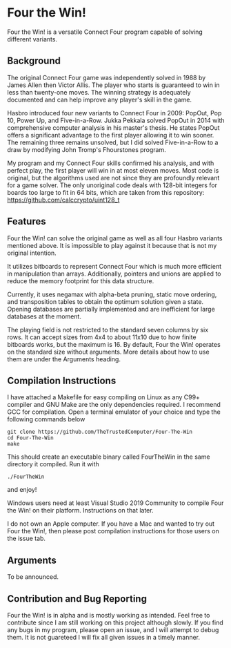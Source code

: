 # Four the Win!
Four the Win! is a versatile Connect Four program capable of solving different variants.

## Background
The original Connect Four game was independently solved in 1988 by James Allen then Victor Allis. The player who starts is guaranteed to win in less than twenty-one moves. The winning strategy is adequately documented and can help improve any player's skill in the game.

Hasbro introduced four new variants to Connect Four in 2009: PopOut, Pop 10, Power Up, and Five-in-a-Row. Jukka Pekkala solved PopOut in 2014 with comprehensive computer analysis in his master's thesis. He states PopOut offers a significant advantage to the first player allowing it to win sooner. The remaining three remains unsolved, but I did solved Five-in-a-Row to a draw by modifying John Tromp's Fhourstones program.

My program and my Connect Four skills confirmed his analysis, and with perfect play, the first player will win in at most eleven moves. Most code is original, but the algorithms used are not since they are profoundly relevant for a game solver. The only unoriginal code deals with 128-bit integers for boards too large to fit in 64 bits, which are taken from this repository: https://github.com/calccrypto/uint128_t

## Features
Four the Win! can solve the original game as well as all four Hasbro variants mentioned above. It is impossible to play against it because that is not my original intention.

It utilizes bitboards to represent Connect Four which is much more efficient in manipulation than arrays. Additionally, pointers and unions are applied to reduce the memory footprint for this data structure.

Currently, it uses negamax with alpha-beta pruning, static move ordering, and transposition tables to obtain the optimum solution given a state. Opening databases are partially implemented and are inefficient for large databases at the moment.

The playing field is not restricted to the standard seven columns by six rows. It can accept sizes from 4x4 to about 11x10 due to how finite bitboards works, but the maximum is 16. By default, Four the Win! operates on the standard size without arguments. More details about how to use them are under the Arguments heading. 

## Compilation Instructions
I have attached a Makefile for easy compiling on Linux as any C99+ compiler and GNU Make are the only dependencies required. I recommend GCC for compilation. Open a terminal emulator of your choice and type the following commands below
```
git clone https://github.com/TheTrustedComputer/Four-The-Win
cd Four-The-Win
make
```
This should create an executable binary called FourTheWin in the same directory it compiled. Run it with
```
./FourTheWin
```
and enjoy!

Windows users need at least Visual Studio 2019 Community to compile Four the Win! on their platform. Instructions on that later.

I do not own an Apple computer. If you have a Mac and wanted to try out Four the Win!, then please post compilation instructions for those users on the issue tab.

## Arguments
To be announced.

## Contribution and Bug Reporting
Four the Win! is in alpha and is mostly working as intended. Feel free to contribute since I am still working on this project although slowly. If you find any bugs in my program, please open an issue, and I will attempt to debug them. It is not guareteed I will fix all given issues in a timely manner.
